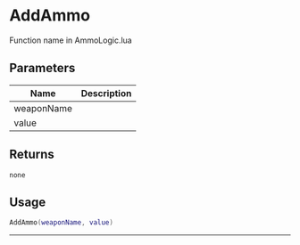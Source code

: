 # AddAmmo

Function name in AmmoLogic.lua

## Parameters

| Name       | Description |
| ---------- | ----------- |
| weaponName |             |
| value      |             |

## Returns

`none`

## Usage

```lua
AddAmmo(weaponName, value)
```

---
